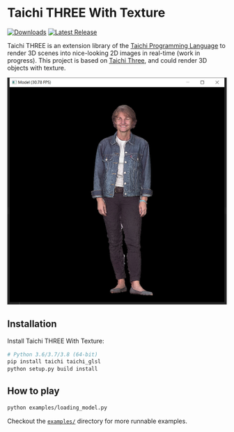 Taichi THREE With Texture
============

[![Downloads](https://pepy.tech/badge/taichi-three)](https://pepy.tech/project/taichi-three)
[![Latest Release](https://img.shields.io/github/v/release/taichi-dev/taichi_three)](https://github.com/taichi-dev/taichi_three/releases)

Taichi THREE is an extension library of the [Taichi Programming Language](https://github.com/taichi-dev/taichi) to render 3D scenes into nice-looking 2D images in real-time (work in progress).
This project is based on [Taichi Three](https://github.com/taichi-dev/taichi_three), and could render 3D objects with texture.


![Example](https://raw.githubusercontent.com/DSaurus/taichi_three/master/assets/test_result.jpg)



Installation
------------

Install Taichi THREE With Texture:

```bash
# Python 3.6/3.7/3.8 (64-bit)
pip install taichi taichi_glsl
python setup.py build install
```

How to play
-----------

```bash
python examples/loading_model.py 
```

Checkout the [`examples/`](https://github.com/taichi-dev/taichi_three/tree/master/examples) directory for more runnable examples.
